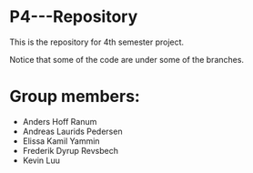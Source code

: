 # P4---Repository
This is the repository for 4th semester project. 

Notice that some of the code are under some of the branches.

# Group members:
- Anders Hoff Ranum
- Andreas Laurids Pedersen
- Elissa Kamil Yammin
- Frederik Dyrup Revsbech
- Kevin Luu

